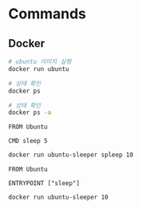 # Commands

## Docker 

```bash
# ubuntu 이미지 실행
docker run ubuntu

# 상태 확인
docker ps

# 상태 확인
docker ps -a
```

```
FROM Ubuntu

CMD sleep 5
```

```bash
docker run ubuntu-sleeper spleep 10
```

```
FROM Ubuntu

ENTRYPOINT ["sleep"]
```

```bash
docker run ubuntu-sleeper 10
```

